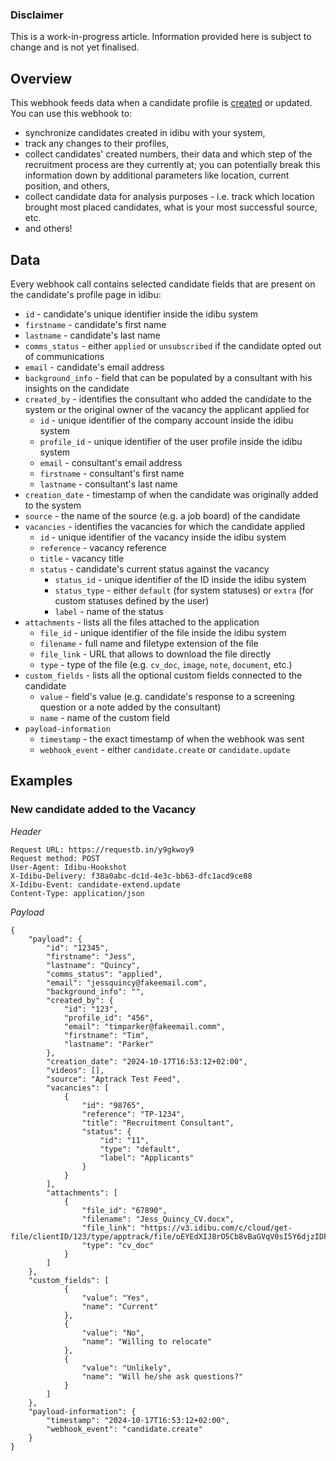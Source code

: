 ### Disclaimer

This is a work-in-progress article. Information provided here is subject to change and is not yet finalised.

## Overview

This webhook feeds data when a candidate profile is [created](http://v3-docs.idibu.com/article/289-uploading-candidates-article) or updated. You can use this webhook to:

- synchronize candidates created in idibu with your system,
- track any changes to their profiles,
- collect candidates' created numbers, their data and which step of the recruitment process are they currently at; you can potentially break this information down by additional parameters like location, current position, and others,
- collect candidate data for analysis purposes - i.e. track which location brought most placed candidates, what is your most successful source, etc.
- and others!

## Data

Every webhook call contains selected candidate fields that are present on the candidate's profile page in idibu:

- `id` - candidate's unique identifier inside the idibu system
- `firstname` - candidate's first name
- `lastname` - candidate's last name
- `comms_status` - either `applied` or `unsubscribed` if the candidate opted out of communications
- `email` - candidate's email address
- `background_info` - field that can be populated by a consultant with his insights on the candidate
- `created_by` - identifies the consultant who added the candidate to the system or the original owner of the vacancy the applicant applied for
  - `id` - unique identifier of the company account inside the idibu system
  - `profile_id` - unique identifier of the user profile inside the idibu system
  - `email` - consultant's email address
  - `firstname` - consultant's first name
  - `lastname` - consultant's last name
- `creation_date` - timestamp of when the candidate was originally added to the system
- `source` - the name of the source (e.g. a job board) of the candidate
- `vacancies` - identifies the vacancies for which the candidate applied
  - `id` - unique identifier of the vacancy inside the idibu system
  - `reference` - vacancy reference
  - `title` - vacancy title
  - `status` - candidate's current status against the vacancy
    - `status_id` - unique identifier of the ID inside the idibu system
    - `status_type` - either `default` (for system statuses) or `extra` (for custom statuses defined by the user)
    - `label` - name of the status
- `attachments` - lists all the files attached to the application
  - `file_id` - unique identifier of the file inside the idibu system
  - `filename` - full name and filetype extension of the file
  - `file_link` - URL that allows to download the file directly
  - `type` - type of the file (e.g. `cv_doc`, `image`, `note`, `document`, etc.)
- `custom_fields` - lists all the optional custom fields connected to the candidate
  - `value` - field's value (e.g. candidate's response to a screening question or a note added by the consultant)
  - `name` - name of the custom field
- `payload-information`
  - `timestamp` - the exact timestamp of when the webhook was sent
  - `webhook_event` - either `candidate.create` or `candidate.update`

## Examples

### New candidate added to the Vacancy

*Header*

```
Request URL: https://requestb.in/y9gkwoy9
Request method: POST
User-Agent: Idibu-Hookshot
X-Idibu-Delivery: f38a0abc-dc1d-4e3c-bb63-dfc1acd9ce88
X-Idibu-Event: candidate-extend.update
Content-Type: application/json
```

*Payload*
```
{
	"payload": {
		"id": "12345",
		"firstname": "Jess",
		"lastname": "Quincy",
		"comms_status": "applied",
		"email": "jessquincy@fakeemail.com",
		"background_info": "",
		"created_by": {
			"id": "123",
			"profile_id": "456",
			"email": "timparker@fakeemail.comm",
			"firstname": "Tim",
			"lastname": "Parker"
		},
		"creation_date": "2024-10-17T16:53:12+02:00",
		"videos": [],
		"source": "Aptrack Test Feed",
		"vacancies": [
			{
				"id": "98765",
				"reference": "TP-1234",
				"title": "Recruitment Consultant",
				"status": {
					"id": "11",
					"type": "default",
					"label": "Applicants"
				}
			}
		],
		"attachments": [
			{
				"file_id": "67890",
				"filename": "Jess_Quincy_CV.docx",
				"file_link": "https://v3.idibu.com/c/cloud/get-file/clientID/123/type/apptrack/file/oEYEdXIJ8rO5Cb8vBaGVqV0sI5Y6djzIDFx2TIsuquRUZUvFSBerrSbHa9MHyjstuU7exRO7OA9gi31z/id/67890",
				"type": "cv_doc"
			}
		]
	},
	"custom_fields": [
			{
				"value": "Yes",
				"name": "Current"
			},
			{
				"value": "No",
				"name": "Willing to relocate"
			},
			{
				"value": "Unlikely",
				"name": "Will he/she ask questions?"
			}
		]
	},
	"payload-information": {
		"timestamp": "2024-10-17T16:53:12+02:00",
		"webhook_event": "candidate.create"
	}
}
```


